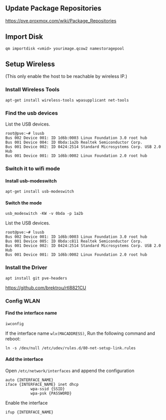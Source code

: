 ## Update Package Repositories

https://pve.proxmox.com/wiki/Package_Repositories

## Import Disk

```
qm importdisk <vmid> yourimage.qcow2 namestoragepool
```

## Setup Wireless

(This only enable the host to be reachable by wireless IP.)

### Install Wireless Tools

```
apt-get install wireless-tools wpasupplicant net-tools
```


### Find the usb devices

List the USB devices.

```
root@pve:~# lsusb
Bus 002 Device 001: ID 1d6b:0003 Linux Foundation 3.0 root hub
Bus 001 Device 004: ID 0bda:1a2b Realtek Semiconductor Corp.
Bus 001 Device 002: ID 0424:2514 Standard Microsystems Corp. USB 2.0 Hub
Bus 001 Device 001: ID 1d6b:0002 Linux Foundation 2.0 root hub
```

### Switch it to wifi mode


#### Install usb-modeswitch
```
apt-get install usb-modeswitch
```

#### Switch the mode

```
usb_modeswitch -KW -v 0bda -p 1a2b
```

List the USB devices.

```
root@pve:~# lsusb
Bus 002 Device 001: ID 1d6b:0003 Linux Foundation 3.0 root hub
Bus 001 Device 005: ID 0bda:c811 Realtek Semiconductor Corp.
Bus 001 Device 002: ID 0424:2514 Standard Microsystems Corp. USB 2.0 Hub
Bus 001 Device 001: ID 1d6b:0002 Linux Foundation 2.0 root hub
```

### Install the Driver

```
apt install git pve-headers
```

https://github.com/brektrou/rtl8821CU

### Config WLAN

#### Find the interface name

```
iwconfig
```

If the interface name `wlx(MACADDRESS)`, Run the following command and reboot:

```
ln -s /dev/null /etc/udev/rules.d/80-net-setup-link.rules
```



#### Add the interface

Open `/etc/network/interfaces` and append the configuration

```
auto {INTERFACE_NAME}
iface {INTERFACE_NAME} inet dhcp
           wpa-ssid {SSID}
           wpa-psk {PASSWORD}
```

Enable the interface

```
ifup {INTERFACE_NAME}
```



